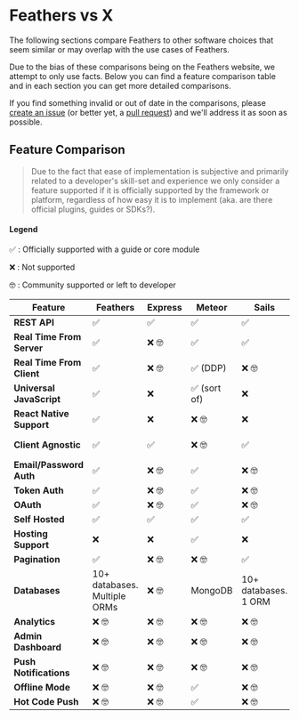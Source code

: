 # Feathers vs X

The following sections compare Feathers to other software choices that seem similar or may overlap with the use cases of Feathers.

Due to the bias of these comparisons being on the Feathers website, we attempt to only use facts. Below you can find a feature comparison table and in each section you can get more detailed comparisons.

If you find something invalid or out of date in the comparisons, please [create an issue](https://github.com/feathersjs/feathers-docs/issues/new) (or better yet, a [pull request](https://github.com/feathersjs/feathers-docs/compare)) and we'll address it as soon as possible.

## Feature Comparison

> Due to the fact that ease of implementation is subjective and primarily related to a developer's skill-set and experience we only consider a feature supported if it is officially supported by the framework or platform, regardless of how easy it is to implement (aka. are there official plugins, guides or SDKs?).

<!-- -->

#### Legend

✅ : Officially supported with a guide or core module

❌ : Not supported

🤓 : Community supported or left to developer

<table>
    <thead>
        <tr>
            <th><strong>Feature</strong></th>
            <th><strong>Feathers</strong></th>
            <th><strong>Express</strong></th>
            <th><strong>Meteor</strong></th>
            <th><strong>Sails</strong></th>
            <th><strong>Firebase</strong></th>
            <th><strong>Parse</strong></th>
        </tr>
    </thead>
    <tbody>
        <tr>
            <td><strong>REST API</strong></td>
            <td>✅</td>
            <td>✅</td>
            <td>✅</td>
            <td>✅</td>
            <td>✅</td>
            <td>✅</td>
        </tr>
        <tr>
            <td><strong>Real Time From Server</strong></td>
            <td>✅</td>
            <td>❌ 🤓</td>
            <td>✅</td>
            <td>✅</td>
            <td>✅</td>
            <td>✅</td>
        </tr>
        <tr>
            <td><strong>Real Time From Client</strong></td>
            <td>✅</td>
            <td>❌ 🤓</td>
            <td>✅ (DDP)</td>
            <td>❌ 🤓</td>
            <td>✅</td>
            <td>❌</td>
        </tr>
        <tr>
            <td><strong>Universal JavaScript</strong></td>
            <td>✅</td>
            <td>❌</td>
            <td>✅ (sort of)</td>
            <td>❌</td>
            <td>❌</td>
            <td>❌</td>
        </tr>
        <tr>
            <td><strong>React Native Support</strong></td>
            <td>✅</td>
            <td>❌</td>
            <td>❌ 🤓</td>
            <td>❌</td>
            <td>❌</td>
            <td>✅</td>
        </tr>
        <tr>
            <td><strong>Client Agnostic</strong></td>
            <td>✅</td>
            <td>✅</td>
            <td>❌ 🤓</td>
            <td>✅</td>
            <td>✅ 🤓 (SDKs)</td>
            <td>✅</td>
        </tr>
        <tr>
            <td><strong>Email/Password Auth</strong></td>
            <td>✅</td>
            <td>❌ 🤓</td>
            <td>✅</td>
            <td>❌ 🤓</td>
            <td>✅</td>
            <td>✅</td>
        </tr>
        <tr>
            <td><strong>Token Auth</strong></td>
            <td>✅</td>
            <td>❌ 🤓</td>
            <td>✅</td>
            <td>❌ 🤓</td>
            <td>✅</td>
            <td>✅</td>
        </tr>
        <tr>
            <td><strong>OAuth</strong></td>
            <td>✅</td>
            <td>❌ 🤓</td>
            <td>✅</td>
            <td>❌ 🤓</td>
            <td>✅</td>
            <td>❌</td>
        </tr>
        <tr>
            <td><strong>Self Hosted</strong></td>
            <td>✅</td>
            <td>✅</td>
            <td>✅</td>
            <td>✅</td>
            <td>❌</td>
            <td>✅</td>
        </tr>
        <tr>
            <td><strong>Hosting Support</strong></td>
            <td>❌</td>
            <td>❌</td>
            <td>✅</td>
            <td>❌</td>
            <td>✅</td>
            <td>❌</td>
        </tr>
        <tr>
            <td><strong>Pagination</strong></td>
            <td>✅</td>
            <td>❌ 🤓</td>
            <td>❌ 🤓</td>
            <td>✅</td>
            <td>✅</td>
            <td>✅</td>
        </tr>
        <tr>
            <td><strong>Databases</strong></td>
            <td>10+ databases. Multiple ORMs</td>
            <td>❌ 🤓</td>
            <td>MongoDB</td>
            <td>10+ databases. 1 ORM</td>
            <td>Unknown</td>
            <td>MongoDB</td>
        </tr>
        <tr>
            <td><strong>Analytics</strong></td>
            <td>❌ 🤓</td>
            <td>❌ 🤓</td>
            <td>❌ 🤓</td>
            <td>❌ 🤓</td>
            <td>✅</td>
            <td>✅</td>
        </tr>
        <tr>
            <td><strong>Admin Dashboard</strong></td>
            <td>❌ 🤓</td>
            <td>❌ 🤓</td>
            <td>❌ 🤓</td>
            <td>❌ 🤓</td>
            <td>✅</td>
            <td>❌ 🤓</td>
        </tr>
        <tr>
            <td><strong>Push Notifications</strong></td>
            <td>❌ 🤓</td>
            <td>❌ 🤓</td>
            <td>❌ 🤓</td>
            <td>❌ 🤓</td>
            <td>❌</td>
            <td>✅</td>
        </tr>
        <tr>
            <td><strong>Offline Mode</strong></td>
            <td>❌ 🤓</td>
            <td>❌ 🤓</td>
            <td>✅</td>
            <td>❌ 🤓</td>
            <td>✅</td>
            <td>✅</td>
        </tr>
        <tr>
            <td><strong>Hot Code Push</strong></td>
            <td>❌ 🤓</td>
            <td>❌ 🤓</td>
            <td>✅</td>
            <td>❌ 🤓</td>
            <td>❌</td>
            <td>❌</td>
        </tr>
    </tbody>
</table>

